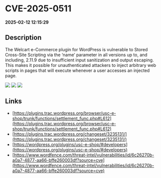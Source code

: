 # CVE-2025-0511

**2025-02-12 12:15:29**

## Description
The Welcart e-Commerce plugin for WordPress is vulnerable to Stored Cross-Site Scripting via the ‘name’ parameter in all versions up to, and including, 2.11.9 due to insufficient input sanitization and output escaping. This makes it possible for unauthenticated attackers to inject arbitrary web scripts in pages that will execute whenever a user accesses an injected page.

![](https://img.shields.io/static/v1?label=Score&message=7.2&color=red)
![](https://img.shields.io/static/v1?label=Severity&message=HIGH&color=red)
![](https://img.shields.io/static/v1?label=CWE&message=XSS&color=green)

## Links
- [https://plugins.trac.wordpress.org/browser/usc-e-shop/trunk/functions/settlement_func.php#L612](https://plugins.trac.wordpress.org/browser/usc-e-shop/trunk/functions/settlement_func.php#L612)
- [https://plugins.trac.wordpress.org/changeset/3235131/](https://plugins.trac.wordpress.org/changeset/3235131/)
- [https://wordpress.org/plugins/usc-e-shop/#developers](https://wordpress.org/plugins/usc-e-shop/#developers)
- [https://www.wordfence.com/threat-intel/vulnerabilities/id/6c26270b-a0a7-4877-aa66-bffe260003df?source=cve](https://www.wordfence.com/threat-intel/vulnerabilities/id/6c26270b-a0a7-4877-aa66-bffe260003df?source=cve)
